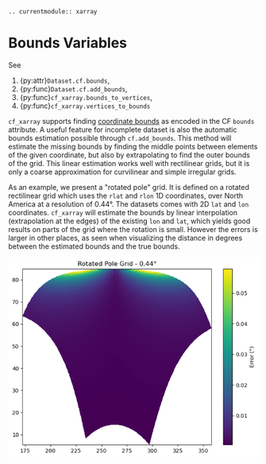 ```{eval-rst}
.. currentmodule:: xarray
```

# Bounds Variables

See

1. {py:attr}`Dataset.cf.bounds`,
1. {py:func}`Dataset.cf.add_bounds`,
1. {py:func}`cf_xarray.bounds_to_vertices`,
1. {py:func}`cf_xarray.vertices_to_bounds`

`cf_xarray` supports finding [coordinate bounds](http://cfconventions.org/Data/cf-conventions/cf-conventions-1.10/cf-conventions.html#cell-boundaries) as encoded in the CF `bounds` attribute. A useful feature for incomplete dataset is also the automatic bounds estimation possible through `cf.add_bounds`. This method will estimate the missing bounds by finding the middle points between elements of the given coordinate, but also by extrapolating to find the outer bounds of the grid. This linear estimation works well with rectilinear grids, but it is only a coarse approximation for curvilinear and simple irregular grids.

As an example, we present a "rotated pole" grid. It is defined on a rotated rectilinear grid which uses the `rlat` and  `rlon` 1D coordinates, over North America at a resolution of 0.44°. The datasets comes with 2D `lat` and `lon` coordinates. `cf_xarray` will estimate the bounds by linear interpolation (extrapolation at the edges) of the existing `lon` and `lat`, which yields good results on parts of the grid where the rotation is small. However the errors is larger in other places, as seen when visualizing the distance in degrees between the estimated bounds and the true bounds.

![2d bounds error](2D_bounds_error.png)
